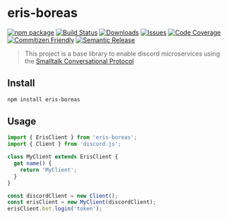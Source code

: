 # eris-boreas

[![npm package][npm-img]][npm-url]
[![Build Status][build-img]][build-url]
[![Downloads][downloads-img]][downloads-url]
[![Issues][issues-img]][issues-url]
[![Code Coverage][codecov-img]][codecov-url]
[![Commitizen Friendly][commitizen-img]][commitizen-url]
[![Semantic Release][semantic-release-img]][semantic-release-url]

> This project is a base library to enable discord microservices using the
> [Smalltalk Conversational Protocol](https://gist.github.com/fredi-68/81a157d30059b543132e328aed91f64d)

## Install

```bash
npm install eris-boreas
```

## Usage

```ts
import { ErisClient } from 'eris-boreas';
import { Client } from 'discord.js';

class MyClient extends ErisClient {
  get name() {
    return 'MyClient';
  }
}

const discordClient = new Client();
const erisClient = new MyClient(discordClient);
erisClient.bot.login('token');
```

[build-img]: https://github.com/marnixah/eris-boreas/actions/workflows/release.yml/badge.svg
[build-url]: https://github.com/marnixah/eris-boreas/actions/workflows/release.yml
[downloads-img]: https://img.shields.io/npm/dt/eris-boreas
[downloads-url]: https://www.npmtrends.com/eris-boreas
[npm-img]: https://img.shields.io/npm/v/eris-boreas
[npm-url]: https://www.npmjs.com/package/eris-boreas
[issues-img]: https://img.shields.io/github/issues/marnixah/eris-boreas
[issues-url]: https://github.com/marnixah/eris-boreas/issues
[codecov-img]: https://codecov.io/gh/marnixah/eris-boreas/branch/main/graph/badge.svg
[codecov-url]: https://codecov.io/gh/marnixah/eris-boreas
[semantic-release-img]: https://img.shields.io/badge/%20%20%F0%9F%93%A6%F0%9F%9A%80-semantic--release-e10079.svg
[semantic-release-url]: https://github.com/semantic-release/semantic-release
[commitizen-img]: https://img.shields.io/badge/commitizen-friendly-brightgreen.svg
[commitizen-url]: http://commitizen.github.io/cz-cli/
